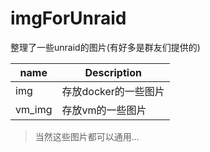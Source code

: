 # imgForUnraid

整理了一些unraid的图片(有好多是群友们提供的)

| name   | Description          |
| ------ | -------------------- |
| img    | 存放docker的一些图片 |
| vm_img | 存放vm的一些图片     |

> 当然这些图片都可以通用...



